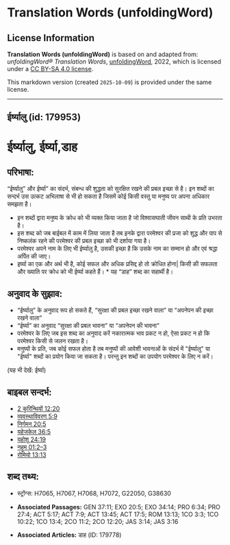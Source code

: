 # Translation Words (unfoldingWord)

## License Information

**Translation Words (unfoldingWord)** is based on and adapted from: _unfoldingWord® Translation Words_, [unfoldingWord](https://unfoldingword.org/utw), 2022, which is licensed under a [CC BY-SA 4.0 license](https://creativecommons.org/licenses/by-sa/4.0/legalcode.en).

This markdown version (created `2025-10-09`) is provided under the same license.



--------------------------------

## ईर्ष्यालु (id: 179953)

ईर्ष्यालु, ईर्ष्या,डाह
======================

परिभाषा:
--------

“ईर्ष्यालु” और ईर्ष्या” का संदर्भ, संबन्ध की शुद्धता को सुरक्षित रखने की प्रबल इच्छा से है। इन शब्दों का सन्दर्भ उस उत्कट अभिलाषा से भी हो सकता है जिसमें कोई किसी वस्तु या मनुष्य पर अपना अधिकार समझता है।

* इन शब्दों द्वारा मनुष्य के क्रोध को भी व्यक्त किया जाता है जो विश्वासघाती जीवन साथी के प्रति उभरता है।
* इस शब्द को जब बाईबल में काम में लिया जाता है तब इनके द्वारा परमेश्वर की प्रजा को शुद्ध और पाप से निष्कलंक रहने की परमेश्वर की प्रबल इच्छा को भी दर्शाया गया है।
* परमेश्वर अपने नाम के लिए भी ईर्ष्यालु है, उसकी इच्छा है कि उसके नाम का सम्मान हो और एवं श्रद्धा अर्पित की जाए।
* इर्ष्या का एक और अर्थ भी है, कोई सफल और अधिक प्रसिद्द हो तो क्रोधित होना\| किसी की सफलता और ख्याति पर क्रोध को भी ईर्ष्या कहते हैं। \* यह “डाह” शब्द का सहार्थी है।

अनुवाद के सुझाव:
----------------

* “ईर्ष्यालु” के अनुवाद रूप हो सकते हैं, “सुरक्षा की प्रबल इच्छा रखने वाला” या “अपनेपन की इच्छा रखने वाला”
* “ईर्ष्या” का अनुवाद “सुरक्षा की प्रबल भावना” या “अपनेपन की भावना”
* परमेश्वर के लिए जब इस शब्द का अनुवाद करें नकारात्मक भाव प्रकट न हो, ऐसा प्रकट न हो कि परमेश्वर किसी से जलन रखता है।
* मनुष्यों के प्रति, जब कोई सफल होता है तब मनुष्यों की आवेशी भावनाओं के संदर्भ में "ईर्ष्यालु" या "ईर्ष्या" शब्दों का प्रयोग किया जा सकता है। परन्तु इन शब्दों का उपयोग परमेश्वर के लिए न करें।

(यह भी देखें: ईर्ष्या)

बाइबल सन्दर्भ:
--------------

* [2 कुरिन्थियों 12:20](https://ref.ly/2Cor0:0)
* [व्यवस्थाविवरण 5:9](https://ref.ly/Deut5:9)
* [निर्गमन 20:5](https://ref.ly/Exod20:5)
* [यहेजकेल 36:5](https://ref.ly/Ezek36:5)
* [यहोशू 24:19](https://ref.ly/Josh24:19)
* [नहूम 01:2–3](https://ref.ly/Nah1:2-Nah1:3)
* [रोमियो 13:13](https://ref.ly/Rom13:13)

शब्द तथ्य:
----------

* स्ट्रोंग्स: H7065, H7067, H7068, H7072, G22050, G38630

* **Associated Passages:** GEN 37:11; EXO 20:5; EXO 34:14; PRO 6:34; PRO 27:4; ACT 5:17; ACT 7:9; ACT 13:45; ACT 17:5; ROM 13:13; 1CO 3:3; 1CO 10:22; 1CO 13:4; 2CO 11:2; 2CO 12:20; JAS 3:14; JAS 3:16
* **Associated Articles:** डाह (ID: 179778)

